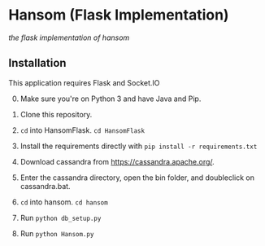 # Hansom (Flask Implementation)
*the flask implementation of hansom*

## Installation

This application requires Flask and Socket.IO

0. Make sure you're on Python 3 and have Java and Pip.

1. Clone this repository.

2. `cd` into HansomFlask. `cd HansomFlask`

3. Install the requirements directly with `pip install -r requirements.txt`

4. Download cassandra from https://cassandra.apache.org/.

5. Enter the cassandra directory, open the bin folder, and doubleclick on cassandra.bat.

6. `cd` into hansom. `cd hansom`

7. Run `python db_setup.py`

8. Run `python Hansom.py`
